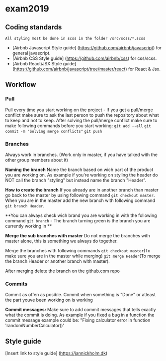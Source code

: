 # exam2019

## Coding standards
`All styling most be done in scss in the folder /src/scss/*.scss`

* [Airbnb Javascript Style guide] (https://github.com/airbnb/javascript) for general javascript.
* [Airbnb CSS Style guide] (https://github.com/airbnb/css) for css/scss.
* [Airbnb React/JSX Style guide] (https://github.com/airbnb/javascript/tree/master/react) for React & Jsx.


## Workflow

### Pull
Pull every time you start working on the project - If you get a pull/merge conflict make sure to ask the last person to push the repository about what to keep and not to keep.
After solving the pull/merge conflict make sure to make following commands before you start working:
`git add --all`
`git commit -m "Solving merge conflicts"`
`git push`

### Branches
Always work in branches. (Work only in master, if you have talked with the other group members about it)

**Naming the branch**
Name the branch based on wich part of the product you are working on. As example if you're working on styling the header do NOT call the branch "styling" but instead name the branch "Header".

**How to create the branch**
If you already are in another branch than master go back to the master by using following command `git checkout master`.
When you are in the master add the new branch with following command `git branch Header`.

**You can always check wich brand you are working in with the following command `git branch` - The branch turning green is the branch you are currently working in **

**Merge the sub branches with master**
Do not merge the branches with master alone, this is something we always do together.

Merge the branches with following commands `git checkout master`(To make sure you are in the master while merging) `git merge Header`(To merge the branch Header or another branch with master).

After merging delete the branch on the github.com repo

### Commits
Commit as offen as posible. Commit when something is "Done" or atleast the part youve been working on is working

**Commit messages:**
Make sure to add commit messages that tells exactly what the commit is doing. As example if you fixed a bug in a function the commit message example could be: "Fixing calculator error in function 'randomNumberCalculator()'

## Style guide
[Insert link to style guide] (https://jannickholm.dk)
